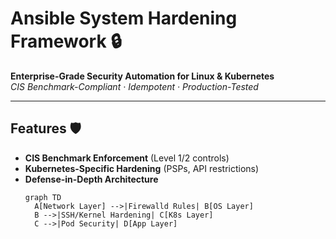 # Ansible System Hardening Framework 🔒

**Enterprise-Grade Security Automation for Linux & Kubernetes**  
*CIS Benchmark-Compliant · Idempotent · Production-Tested*

---

## Features 🛡️
- **CIS Benchmark Enforcement** (Level 1/2 controls)
- **Kubernetes-Specific Hardening** (PSPs, API restrictions)
- **Defense-in-Depth Architecture**  
  ```mermaid
  graph TD
    A[Network Layer] -->|Firewalld Rules| B[OS Layer]
    B -->|SSH/Kernel Hardening| C[K8s Layer]
    C -->|Pod Security| D[App Layer]
